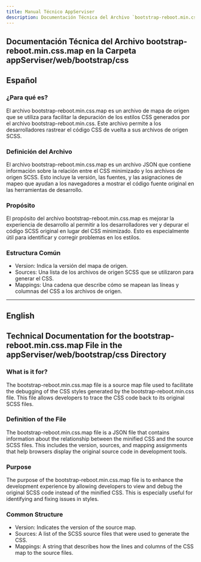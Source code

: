 ```yaml
---
title: Manual Técnico AppServiser
description: Documentación Técnica del Archivo `bootstrap-reboot.min.css`
---
```


## Documentación Técnica del Archivo bootstrap-reboot.min.css.map en la Carpeta appServiser/web/bootstrap/css

## Español

### ¿Para qué es?
El archivo bootstrap-reboot.min.css.map es un archivo de mapa de origen que se utiliza para facilitar la depuración de los estilos CSS generados por el archivo bootstrap-reboot.min.css. Este archivo permite a los desarrolladores rastrear el código CSS de vuelta a sus archivos de origen SCSS.

### Definición del Archivo
El archivo bootstrap-reboot.min.css.map es un archivo JSON que contiene información sobre la relación entre el CSS minimizado y los archivos de origen SCSS. Esto incluye la versión, las fuentes, y las asignaciones de mapeo que ayudan a los navegadores a mostrar el código fuente original en las herramientas de desarrollo.

### Propósito
El propósito del archivo bootstrap-reboot.min.css.map es mejorar la experiencia de desarrollo al permitir a los desarrolladores ver y depurar el código SCSS original en lugar del CSS minimizado. Esto es especialmente útil para identificar y corregir problemas en los estilos.

### Estructura Común
- Version: Indica la versión del mapa de origen.
- Sources: Una lista de los archivos de origen SCSS que se utilizaron para generar el CSS.
- Mappings: Una cadena que describe cómo se mapean las líneas y columnas del CSS a los archivos de origen.

---

## English

## Technical Documentation for the bootstrap-reboot.min.css.map File in the appServiser/web/bootstrap/css Directory

### What is it for?
The bootstrap-reboot.min.css.map file is a source map file used to facilitate the debugging of the CSS styles generated by the bootstrap-reboot.min.css file. This file allows developers to trace the CSS code back to its original SCSS files.

### Definition of the File
The bootstrap-reboot.min.css.map file is a JSON file that contains information about the relationship between the minified CSS and the source SCSS files. This includes the version, sources, and mapping assignments that help browsers display the original source code in development tools.

### Purpose
The purpose of the bootstrap-reboot.min.css.map file is to enhance the development experience by allowing developers to view and debug the original SCSS code instead of the minified CSS. This is especially useful for identifying and fixing issues in styles.

### Common Structure
- Version: Indicates the version of the source map.
- Sources: A list of the SCSS source files that were used to generate the CSS.
- Mappings: A string that describes how the lines and columns of the CSS map to the source files.


